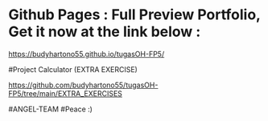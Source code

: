 # Github Pages : Full Preview Portfolio, Get it now at the link below :

https://budyhartono55.github.io/tugasOH-FP5/

#Project Calculator (EXTRA EXERCISE)

https://github.com/budyhartono55/tugasOH-FP5/tree/main/EXTRA_EXERCISES

#ANGEL-TEAM
#Peace :)
